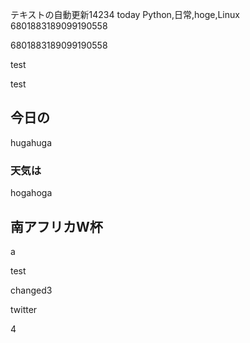 テキストの自動更新14234 today
Python,日常,hoge,Linux
6801883189099190558



6801883189099190558





test










test

## 今日の

hugahuga

### 天気は

hogahoga


## 南アフリカW杯
a










test




changed3




twitter






4


